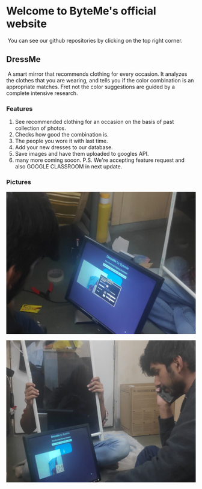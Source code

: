# Welcome to ByteMe's official website
​
You can see our github repositories by clicking on the top right corner. 
​

## DressMe
​
A smart mirror that recommends clothing for every occasion. It analyzes the clothes that you are wearing, and tells you if the color combination is an appropriate matches. Fret not the color suggestions are guided by a complete intensive research.
​

### Features

1. See recommended clothing for an occasion on the basis of past collection of photos.    
2. Checks how good the combination is.
3. The people you wore it with last time.
4. Add your new dresses to our database.
5. Save images and have them uploaded to googles API.
6. many more coming sooon.
P.S. We're accepting feature request and also GOOGLE CLASSROOM in next update.

### Pictures

![alt text](0b9699a3-f97f-406d-bb5a-b577835747cf.jpeg)  

![alt text](48f2a5cb-cd97-4bec-bc12-800b09ff19a8.jpeg)


​




